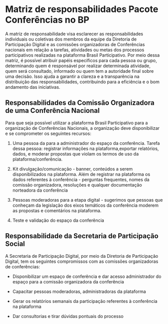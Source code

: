 # Matriz de responsabilidades Pacote Conferências no BP
A matriz de responsabilidade visa esclarecer as responsabilidades individuais ou coletivas dos membros da equipe da Diretoria de Participação Digital e as comissões organizadoras de Conferências nacionais em relação a tarefas, atividades ou metas dos processos participativos realizadas na plataforma Brasil Participativo. Por meio dessa matriz, é possível atribuir papéis específicos para cada pessoa ou grupo, determinando quem é responsável por realizar determinada atividade, quem será consultado, informado ou quem tem a autoridade final sobre uma decisão. Isso ajuda a garantir a clareza e a transparência na distribuição das responsabilidades, contribuindo para a eficiência e o bom andamento das iniciativas.

## Responsabilidades da Comissão Organizadora de uma Conferência Nacional

Para que seja possível utilizar a plataforma Brasil Participativo para a organização de Conferências Nacionais, a organização deve disponibilizar e se comprometer os seguintes recursos:

1. Uma pessoa da para a administrador do espaço da conferência. Tarefa dessa pessoa: registrar informações na plataforma,exportar relatórios, dados, e moderar propostas que violam os termos de uso da plataforma/conferência.

2. Kit divulgação/comunicação - banner, conteúdos a serem disponibilizados na plataforma. Além de registrar na plataforma os dados referentes à conferência - perguntas frequentes, nomes da comissão organizadora, resoluções e qualquer documentação norteadora da conferência

3. Pessoas moderadoras para a etapa digital - sugerimos que pessoas que conheçam da legislação dos eixos temáticos da conferência moderem as propostas e comentários na plataforma. 

4. Teste e validação do espaço da conferência


## Responsabilidade da Secretaria de Participação Social

A Secretaria de Participação Digital, por meio da Diretoria de Participação Digital, tem os seguintes compromissos com as comissões organizadoras de conferências:

- Disponibilizar um espaço de conferência e dar acesso administrador do espaço para a comissão organizadora da conferência

- Capacitar pessoas moderadoras, administradoras da plataforma

- Gerar os relatórios semanais da participação referentes à conferência na plataforma

- Dar consultorias e tirar dúvidas pontuais do processo



